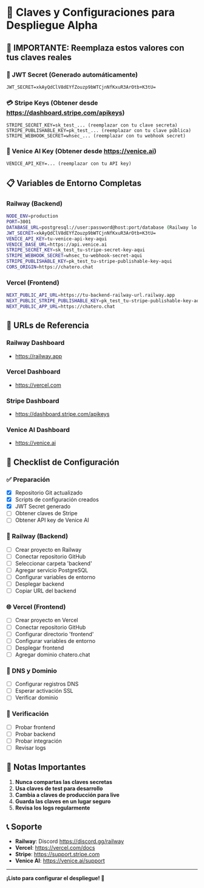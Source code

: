 # 🔑 Claves y Configuraciones para Despliegue Alpha

## 🚨 IMPORTANTE: Reemplaza estos valores con tus claves reales

### 🔐 JWT Secret (Generado automáticamente)
```
JWT_SECRET=xkAyQdClV8dEYfZouzp9bWTCjnNfKxuR3ArOtb+K3tU=
```

### 💳 Stripe Keys (Obtener desde https://dashboard.stripe.com/apikeys)
```
STRIPE_SECRET_KEY=sk_test_... (reemplazar con tu clave secreta)
STRIPE_PUBLISHABLE_KEY=pk_test_... (reemplazar con tu clave pública)
STRIPE_WEBHOOK_SECRET=whsec_... (reemplazar con tu webhook secret)
```

### 🤖 Venice AI Key (Obtener desde https://venice.ai)
```
VENICE_API_KEY=... (reemplazar con tu API key)
```

## 📋 Variables de Entorno Completas

### Railway (Backend)
```bash
NODE_ENV=production
PORT=3001
DATABASE_URL=postgresql://user:password@host:port/database (Railway lo genera automáticamente)
JWT_SECRET=xkAyQdClV8dEYfZouzp9bWTCjnNfKxuR3ArOtb+K3tU=
VENICE_API_KEY=tu-venice-api-key-aqui
VENICE_BASE_URL=https://api.venice.ai
STRIPE_SECRET_KEY=sk_test_tu-stripe-secret-key-aqui
STRIPE_WEBHOOK_SECRET=whsec_tu-webhook-secret-aqui
STRIPE_PUBLISHABLE_KEY=pk_test_tu-stripe-publishable-key-aqui
CORS_ORIGIN=https://chatero.chat
```

### Vercel (Frontend)
```bash
NEXT_PUBLIC_API_URL=https://tu-backend-railway-url.railway.app
NEXT_PUBLIC_STRIPE_PUBLISHABLE_KEY=pk_test_tu-stripe-publishable-key-aqui
NEXT_PUBLIC_APP_URL=https://chatero.chat
```

## 🔗 URLs de Referencia

### Railway Dashboard
- https://railway.app

### Vercel Dashboard
- https://vercel.com

### Stripe Dashboard
- https://dashboard.stripe.com/apikeys

### Venice AI Dashboard
- https://venice.ai

## 📝 Checklist de Configuración

### ✅ Preparación
- [x] Repositorio Git actualizado
- [x] Scripts de configuración creados
- [x] JWT Secret generado
- [ ] Obtener claves de Stripe
- [ ] Obtener API key de Venice AI

### 🔧 Railway (Backend)
- [ ] Crear proyecto en Railway
- [ ] Conectar repositorio GitHub
- [ ] Seleccionar carpeta 'backend'
- [ ] Agregar servicio PostgreSQL
- [ ] Configurar variables de entorno
- [ ] Desplegar backend
- [ ] Copiar URL del backend

### 🌐 Vercel (Frontend)
- [ ] Crear proyecto en Vercel
- [ ] Conectar repositorio GitHub
- [ ] Configurar directorio 'frontend'
- [ ] Configurar variables de entorno
- [ ] Desplegar frontend
- [ ] Agregar dominio chatero.chat

### 🔗 DNS y Dominio
- [ ] Configurar registros DNS
- [ ] Esperar activación SSL
- [ ] Verificar dominio

### 🧪 Verificación
- [ ] Probar frontend
- [ ] Probar backend
- [ ] Probar integración
- [ ] Revisar logs

## 🚨 Notas Importantes

1. **Nunca compartas las claves secretas**
2. **Usa claves de test para desarrollo**
3. **Cambia a claves de producción para live**
4. **Guarda las claves en un lugar seguro**
5. **Revisa los logs regularmente**

## 📞 Soporte

- **Railway**: Discord https://discord.gg/railway
- **Vercel**: https://vercel.com/docs
- **Stripe**: https://support.stripe.com
- **Venice AI**: https://venice.ai/support

---

**¡Listo para configurar el despliegue! 🚀** 